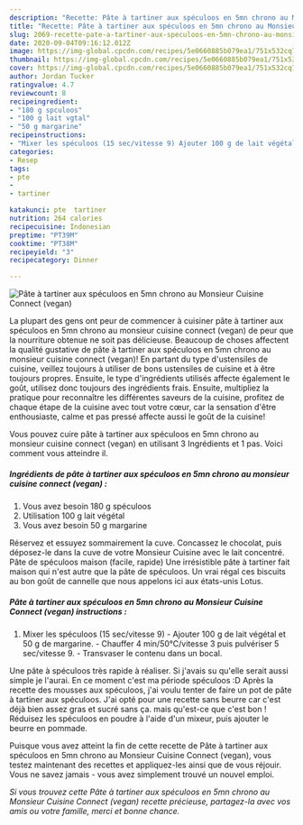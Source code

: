 ```yaml
---
description: "Recette: Pâte à tartiner aux spéculoos en 5mn chrono au Monsieur Cuisine Connect (vegan)"
title: "Recette: Pâte à tartiner aux spéculoos en 5mn chrono au Monsieur Cuisine Connect (vegan)"
slug: 2069-recette-pate-a-tartiner-aux-speculoos-en-5mn-chrono-au-monsieur-cuisine-connect-vegan
date: 2020-09-04T09:16:12.012Z
image: https://img-global.cpcdn.com/recipes/5e0660885b079ea1/751x532cq70/pate-a-tartiner-aux-speculoos-en-5mn-chrono-au-monsieur-cuisine-connect-vegan-photo-principale-de-la-recette.jpg
thumbnail: https://img-global.cpcdn.com/recipes/5e0660885b079ea1/751x532cq70/pate-a-tartiner-aux-speculoos-en-5mn-chrono-au-monsieur-cuisine-connect-vegan-photo-principale-de-la-recette.jpg
cover: https://img-global.cpcdn.com/recipes/5e0660885b079ea1/751x532cq70/pate-a-tartiner-aux-speculoos-en-5mn-chrono-au-monsieur-cuisine-connect-vegan-photo-principale-de-la-recette.jpg
author: Jordan Tucker
ratingvalue: 4.7
reviewcount: 8
recipeingredient:
- "180 g spculoos"
- "100 g lait vgtal"
- "50 g margarine"
recipeinstructions:
- "Mixer les spéculoos (15 sec/vitesse 9) Ajouter 100 g de lait végétal et 50 g de margarine.  Chauffer 4 min/50°C/vitesse 3 puis pulvériser 5 sec/vitesse 9. Transvaser le contenu dans un bocal."
categories:
- Resep
tags:
- pte
- 
- tartiner

katakunci: pte  tartiner 
nutrition: 264 calories
recipecuisine: Indonesian
preptime: "PT39M"
cooktime: "PT38M"
recipeyield: "3"
recipecategory: Dinner

---
```



![Pâte à tartiner aux spéculoos en 5mn chrono au Monsieur Cuisine Connect (vegan)](https://img-global.cpcdn.com/recipes/5e0660885b079ea1/751x532cq70/pate-a-tartiner-aux-speculoos-en-5mn-chrono-au-monsieur-cuisine-connect-vegan-photo-principale-de-la-recette.jpg)

La plupart des gens ont peur de commencer à cuisiner pâte à tartiner aux spéculoos en 5mn chrono au monsieur cuisine connect (vegan) de peur que la nourriture obtenue ne soit pas délicieuse. Beaucoup de choses affectent la qualité gustative de pâte à tartiner aux spéculoos en 5mn chrono au monsieur cuisine connect (vegan)! En partant du type d'ustensiles de cuisine, veillez toujours à utiliser de bons ustensiles de cuisine et à être toujours propres. Ensuite, le type d'ingrédients utilisés affecte également le goût, utilisez donc toujours des ingrédients frais. Ensuite, multipliez la pratique pour reconnaître les différentes saveurs de la cuisine, profitez de chaque étape de la cuisine avec tout votre cœur, car la sensation d'être enthousiaste, calme et pas pressé affecte aussi le goût de la cuisine!

<!--inarticleads1-->

Vous pouvez cuire pâte à tartiner aux spéculoos en 5mn chrono au monsieur cuisine connect (vegan) en utilisant 3 Ingrédients et 1 pas. Voici comment vous atteindre il.

##### Ingrédients de pâte à tartiner aux spéculoos en 5mn chrono au monsieur cuisine connect (vegan) :

1. Vous avez besoin 180 g spéculoos
1. Utilisation 100 g lait végétal
1. Vous avez besoin 50 g margarine


Réservez et essuyez sommairement la cuve. Concassez le chocolat, puis déposez-le dans la cuve de votre Monsieur Cuisine avec le lait concentré. Pâte de spéculoos maison (facile, rapide) Une irrésistible pâte à tartiner fait maison qui n&#39;est autre que la pâte de spéculoos. Un vrai régal ces biscuits au bon goût de cannelle que nous appelons ici aux états-unis Lotus. 

<!--inarticleads2-->

##### Pâte à tartiner aux spéculoos en 5mn chrono au Monsieur Cuisine Connect (vegan) instructions :

1. Mixer les spéculoos (15 sec/vitesse 9) - Ajouter 100 g de lait végétal et 50 g de margarine.  - Chauffer 4 min/50°C/vitesse 3 puis pulvériser 5 sec/vitesse 9. - Transvaser le contenu dans un bocal.


Une pâte à spéculoos très rapide à réaliser. Si j&#39;avais su qu&#39;elle serait aussi simple je l&#39;aurai. En ce moment c&#39;est ma période spéculoos :D Après la recette des mousses aux spéculoos, j&#39;ai voulu tenter de faire un pot de pâte à tartiner aux spéculoos. J&#39;ai opté pour une recette sans beurre car c&#39;est déjà bien assez gras et sucré sans ça. mais qu&#39;est-ce que c&#39;est bon ! Réduisez les spéculoos en poudre à l&#39;aide d&#39;un mixeur, puis ajouter le beurre en pommade. 

<!--inarticleads1-->

<p>
Puisque vous avez atteint la fin de cette recette de Pâte à tartiner aux spéculoos en 5mn chrono au Monsieur Cuisine Connect (vegan), vous testez maintenant des recettes et appliquez-les ainsi que de vous réjouir. Vous ne savez jamais - vous avez simplement trouvé un nouvel emploi.
</p>

<p>
<i>Si vous trouvez cette Pâte à tartiner aux spéculoos en 5mn chrono au Monsieur Cuisine Connect (vegan) recette précieuse, partagez-la avec vos amis ou votre famille, merci et bonne chance.</i>
</p>
